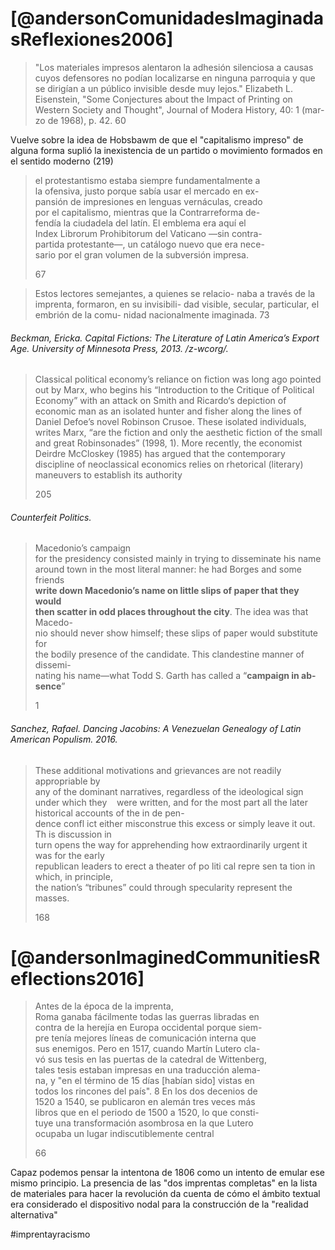 # [@andersonComunidadesImaginadasReflexiones2006]
> "Los materiales impresos alentaron la adhesión silenciosa a
> causas cuyos defensores no podían localizarse en ninguna parroquia
> y que se dirigían a un público invisible desde muy lejos." Elizabeth L.
> Eisenstein, "Some Conjectures about the Impact of Printing on
> Western Society and Thought", Journal of Modera History, 40: 1 (mar-
> zo de 1968), p. 42.
> 60

Vuelve sobre la idea de Hobsbawm de que el "capitalismo impreso" de alguna forma suplió la inexistencia de un partido o movimiento formados en el sentido moderno (219)


> el protestantismo estaba siempre fundamentalmente a  
> la ofensiva, justo porque sabía usar el mercado en ex-  
> pansión de impresiones en lenguas vernáculas, creado  
> por el capitalismo, mientras que la Contrarreforma de-  
> fendía la ciudadela del latín. El emblema era aquí el  
> Index Librorum Prohibitorum del Vaticano —sin contra-  
> partida protestante—, un catálogo nuevo que era nece-  
> sario por el gran volumen de la subversión impresa.
> 
> 67


> Estos lectores semejantes, a quienes se relacio-
> naba a través de la imprenta, formaron, en su invisibili-
> dad visible, secular, particular, el embrión de la comu-
> nidad nacionalmente imaginada.
> 73

###### Beckman, Ericka. _Capital Fictions: The Literature of Latin America’s Export Age_. University of Minnesota Press, 2013. /z-wcorg/.

> Classical political economy’s reliance on fiction was long ago pointed out by Marx, who begins his “Introduction to the Critique of Political Economy” with an attack on Smith and Ricardo‘s depiction of economic man as an isolated hunter and fisher along the lines of Daniel Defoe’s novel Robinson Crusoe. These isolated individuals, writes Marx, “are the fiction and only the aesthetic fiction of the small and great Robinsonades” (1998, 1). More recently, the economist Deirdre McCloskey (1985) has argued that the contemporary discipline of neoclassical economics relies on rhetorical (literary) maneuvers to establish its authority
> 
> 205

###### _Counterfeit Politics_.

> Macedonio’s campaign  
> for the presidency consisted mainly in trying to disseminate his name  
> around town in the most literal manner: he had Borges and some friends  
> **write down Macedonio’s name on little slips of paper that they would**  
> **then scatter in odd places throughout the city**. The idea was that Macedo-  
> nio should never show himself; these slips of paper would substitute for  
> the bodily presence of the candidate. This clandestine manner of dissemi-  
> nating his name—what Todd S. Garth has called a “**campaign in ab-**  
> **sence**”
> 
> 1



###### Sanchez, Rafael. _Dancing Jacobins: A Venezuelan Genealogy of Latin American Populism_. 2016.

> These additional motivations and grievances are not readily appropriable by  
> any of the dominant narratives, regardless of the ideological sign under which they    were written, and for the most part all the later historical accounts of the in de pen-  
> dence confl ict either misconstrue this excess or simply leave it out. Th is discussion in  
> turn opens the way for apprehending how extraordinarily urgent it was for the early  
> republican leaders to erect a theater of po liti cal repre sen ta tion in which, in principle,  
> the nation’s “tribunes” could through specularity represent the masses.
> 
> 168
# [@andersonImaginedCommunitiesReflections2016]
> Antes de la época de la imprenta,  
> Roma ganaba fácilmente todas las guerras libradas en  
> contra de la herejía en Europa occidental porque siem-  
> pre tenía mejores líneas de comunicación interna que  
> sus enemigos. Pero en 1517, cuando Martín Lutero cla-  
> vó sus tesis en las puertas de la catedral de Wittenberg,  
> tales tesis estaban impresas en una traducción alema-  
> na, y "en el término de 15 días \[habían sido\] vistas en  
> todos los rincones del país". 8 En los dos decenios de  
> 1520 a 1540, se publicaron en alemán tres veces más  
> libros que en el periodo de 1500 a 1520, lo que consti-  
> tuye una transformación asombrosa en la que Lutero  
> ocupaba un lugar indiscutiblemente central
> 
> 66

Capaz podemos pensar la intentona de 1806 como un intento de emular ese mismo principio. La presencia de las "dos imprentas completas" en la lista de materiales para hacer la revolución da cuenta de cómo el ámbito textual era considerado el dispositivo nodal para la construcción de la "realidad alternativa"



#imprentayracismo
